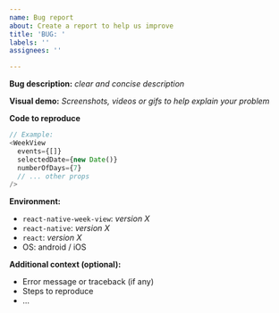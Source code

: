 ```yaml
---
name: Bug report
about: Create a report to help us improve
title: 'BUG: '
labels: ''
assignees: ''

---
```


**Bug description:**
_clear and concise description_

**Visual demo:**
_Screenshots, videos or gifs to help explain your problem_

**Code to reproduce**
```js
// Example:
<WeekView
  events={[]}
  selectedDate={new Date()}
  numberOfDays={7}
  // ... other props
/>
```

**Environment:**
 - `react-native-week-view`: _version X_
 - `react-native`: _version X_
 - `react`: _version X_
 - OS: android / iOS

**Additional context (optional):**
* Error message or traceback (if any)
* Steps to reproduce
* ...
